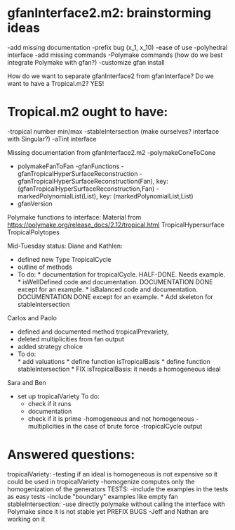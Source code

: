 gfanInterface2.m2: brainstorming ideas
======================================
-add missing documentation
-prefix bug (x_1, x_10)
-ease of use
-polyhedral interface
-add missing commands
-Polymake commands (how do we best integrate Polymake with gfan?)
-customize gfan install


How do we want to separate gfanInterface2 from gfanInterface? Do we want to have a Tropical.m2? YES!

Tropical.m2 ought to have:
==========================
-tropical number min/max
-stableIntersection (make ourselves? interface with Singular?)
-aTint interface


Missing documentation from gfanInterface2.m2
-polymakeConeToCone
- polymakeFanToFan
-gfanFunctions
-gfanTropicalHyperSurfaceReconstruction
-gfanTropicalHyperSurfaceReconstruction(Fan), key: (gfanTropicalHyperSurfaceReconstruction,Fan)
-markedPolynomialList(List), key: (markedPolynomialList,List)
- gfanVersion



Polymake functions to interface:
Material from 
https://polymake.org/release_docs/2.12/tropical.html
TropicalHypersurface
TropicalPolytopes

Mid-Tuesday status:
Diane and Kathlen:
- defined new Type TropicalCycle
- outline of methods
- To do:  * documentation for tropicalCycle.  HALF-DONE.  Needs example.
     	  * isWellDefined code and documentation.  DOCUMENTATION DONE except for an example.
	  * isBalanced code and documentation.  DOCUMENTATION DONE except for an example.
	  * Add skeleton for stableIntersection

Carlos and Paolo
- defined and documented method tropicalPrevariety, 
- deleted multiplicities from fan output
- added strategy choice
- To do:  
          * add valuations
          * define function isTropicalBasis
	  * define function stableIntersection
	  * FIX isTropicalBasis: it needs a homogeneous ideal


Sara and Ben
- set up tropicalVariety
To do: 
	- check if it runs 
	- documentation
	- check if it is prime
	-homogeneous and not homogeneous
	-multiplicities in the case of brute force
	-tropicalCycle output


Answered questions:
==========================
tropicalVariety:
-testing if an ideal is homogeneous is not expensive so it could be used in tropicalVariety
-homogenize computes only the homogenization of the generators
TESTS:
-include the examples in the tests as easy tests
-include "boundary" examples like empty fan 
stableIntersection:
-use directly polymake without calling the interface with Polymake since it is not stable yet
PREFIX BUGS
-Jeff and Nathan are working on it

	  

